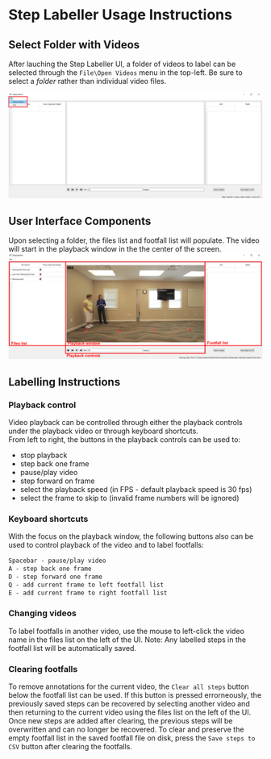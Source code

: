 # Step Labeller Usage Instructions

## Select Folder with Videos
After lauching the Step Labeller UI, a folder of videos to label can be selected through the `File\Open Videos` menu in the top-left. Be sure to select a *folder* rather than individual video files. 

![Open Folders](open_videos_menu_box.png)

## User Interface Components
Upon selecting a folder, the files list and footfall list will populate. The video will start in the playback window in the the center of the screen.
![Components](components.png)

## Labelling Instructions

### Playback control
Video playback can be controlled through either the playback controls under the playback video or through keyboard shortcuts.  
From left to right, the buttons in the playback controls can be used to:
- stop playback
- step back one frame
- pause/play video
- step forward on frame
- select the playback speed (in FPS - default playback speed is 30 fps)
- select the frame to skip to (invalid frame numbers will be ignored)

### Keyboard shortcuts
With the focus on the playback window, the following buttons also can be used to control playback of the video and to label footfalls:
```
Spacebar - pause/play video
A - step back one frame
D - step forward one frame
Q - add current frame to left footfall list
E - add current frame to right footfall list
```

### Changing videos
To label footfalls in another video, use the mouse to left-click the video name in the files list on the left of the UI. 
Note: Any labelled steps in the footfall list will be automatically saved.

### Clearing footfalls
To remove annotations for the current video, the  `Clear all steps` button below the footfall list can be used. If this button is pressed errorneously, the previously saved steps can be recovered by selecting another video and then returning to the current video using the files list on the left of the UI. Once new steps are added after clearing, the previous steps will be overwritten and can no longer be recovered. To clear and preserve the empty footfall list in the saved footfall file on disk, press the `Save steps to CSV` button after clearing the footfalls. 